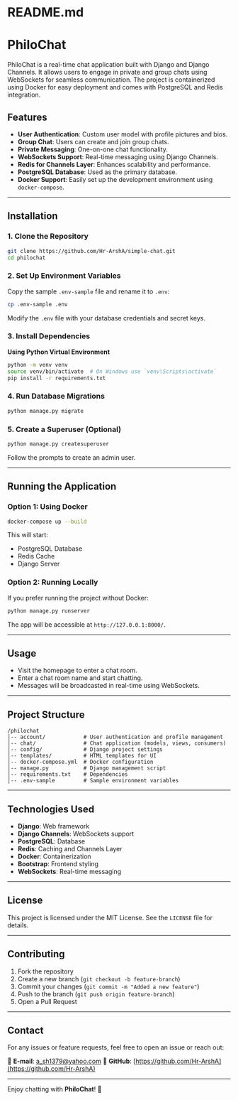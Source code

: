 # README.md

# PhiloChat

PhiloChat is a real-time chat application built with Django and Django Channels. It allows users to engage in private and group chats using WebSockets for seamless communication. The project is containerized using Docker for easy deployment and comes with PostgreSQL and Redis integration.

## Features

- **User Authentication**: Custom user model with profile pictures and bios.
- **Group Chat**: Users can create and join group chats.
- **Private Messaging**: One-on-one chat functionality.
- **WebSockets Support**: Real-time messaging using Django Channels.
- **Redis for Channels Layer**: Enhances scalability and performance.
- **PostgreSQL Database**: Used as the primary database.
- **Docker Support**: Easily set up the development environment using `docker-compose`.

---

## Installation

### 1. Clone the Repository

```sh
git clone https://github.com/Hr-ArshA/simple-chat.git
cd philochat
```

### 2. Set Up Environment Variables

Copy the sample `.env-sample` file and rename it to `.env`:

```sh
cp .env-sample .env
```

Modify the `.env` file with your database credentials and secret keys.

### 3. Install Dependencies

**Using Python Virtual Environment**
```sh
python -m venv venv
source venv/bin/activate  # On Windows use `venv\Scripts\activate`
pip install -r requirements.txt
```

### 4. Run Database Migrations

```sh
python manage.py migrate
```

### 5. Create a Superuser (Optional)

```sh
python manage.py createsuperuser
```

Follow the prompts to create an admin user.

---

## Running the Application

### Option 1: Using Docker

```sh
docker-compose up --build
```

This will start:
- PostgreSQL Database
- Redis Cache
- Django Server

### Option 2: Running Locally

If you prefer running the project without Docker:

```sh
python manage.py runserver
```

The app will be accessible at `http://127.0.0.1:8000/`.

---

## Usage

- Visit the homepage to enter a chat room.
- Enter a chat room name and start chatting.
- Messages will be broadcasted in real-time using WebSockets.

---

## Project Structure

```
/philochat
│-- account/            # User authentication and profile management
│-- chat/               # Chat application (models, views, consumers)
│-- config/             # Django project settings
│-- templates/          # HTML templates for UI
│-- docker-compose.yml  # Docker configuration
│-- manage.py           # Django management script
│-- requirements.txt    # Dependencies
│-- .env-sample         # Sample environment variables
```

---

## Technologies Used

- **Django**: Web framework
- **Django Channels**: WebSockets support
- **PostgreSQL**: Database
- **Redis**: Caching and Channels Layer
- **Docker**: Containerization
- **Bootstrap**: Frontend styling
- **WebSockets**: Real-time messaging

---

## License

This project is licensed under the MIT License. See the `LICENSE` file for details.

---

## Contributing

1. Fork the repository
2. Create a new branch (`git checkout -b feature-branch`)
3. Commit your changes (`git commit -m "Added a new feature"`)
4. Push to the branch (`git push origin feature-branch`)
5. Open a Pull Request

---

## Contact

For any issues or feature requests, feel free to open an issue or reach out:

📧 **E-mail**: [a_sh1379@yahoo.com](mailto:a_sh1379@yahoo.com)
🔗 **GitHub**: [https://github.com/Hr-ArshA](https://github.com/Hr-ArshA)

---

Enjoy chatting with **PhiloChat**! 🚀
